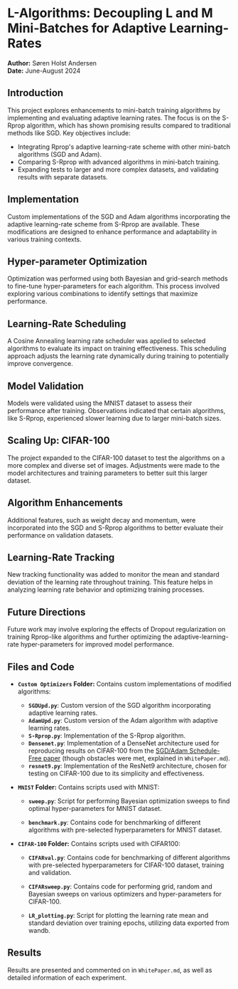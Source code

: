 # L-Algorithms: Decoupling L and M Mini-Batches for Adaptive Learning-Rates

**Author:** Søren Holst Andersen  
**Date:** June-August 2024

## Introduction

This project explores enhancements to mini-batch training algorithms by implementing and evaluating adaptive learning rates. The focus is on the S-Rprop algorithm, which has shown promising results compared to traditional methods like SGD. Key objectives include:
- Integrating Rprop's adaptive learning-rate scheme with other mini-batch algorithms (SGD and Adam).
- Comparing S-Rprop with advanced algorithms in mini-batch training.
- Expanding tests to larger and more complex datasets, and validating results with separate datasets.

## Implementation

Custom implementations of the SGD and Adam algorithms incorporating the adaptive learning-rate scheme from S-Rprop are available. These modifications are designed to enhance performance and adaptability in various training contexts.

## Hyper-parameter Optimization

Optimization was performed using both Bayesian and grid-search methods to fine-tune hyper-parameters for each algorithm. This process involved exploring various combinations to identify settings that maximize performance.

## Learning-Rate Scheduling

A Cosine Annealing learning rate scheduler was applied to selected algorithms to evaluate its impact on training effectiveness. This scheduling approach adjusts the learning rate dynamically during training to potentially improve convergence.

## Model Validation

Models were validated using the MNIST dataset to assess their performance after training. Observations indicated that certain algorithms, like S-Rprop, experienced slower learning due to larger mini-batch sizes.

## Scaling Up: CIFAR-100

The project expanded to the CIFAR-100 dataset to test the algorithms on a more complex and diverse set of images. Adjustments were made to the model architectures and training parameters to better suit this larger dataset.

## Algorithm Enhancements

Additional features, such as weight decay and momentum, were incorporated into the SGD and S-Rprop algorithms to better evaluate their performance on validation datasets.

## Learning-Rate Tracking

New tracking functionality was added to monitor the mean and standard deviation of the learning rate throughout training. This feature helps in analyzing learning rate behavior and optimizing training processes.

## Future Directions

Future work may involve exploring the effects of Dropout regularization on training Rprop-like algorithms and further optimizing the adaptive-learning-rate hyper-parameters for improved model performance.

## Files and Code
- **`Custom Optimizers` Folder:** Contains custom implementations of modified algorithms:
  - **`SGDUpd.py`**: Custom version of the SGD algorithm incorporating adaptive learning rates.
  - **`AdamUpd.py`**: Custom version of the Adam algorithm with adaptive learning rates.
  - **`S-Rprop.py`**: Implementation of the S-Rprop algorithm.
  - **`Densenet.py`**: Implementation of a DenseNet architecture used for reproducing results on CIFAR-100 from the [SGD/Adam Schedule-Free paper](https://arxiv.org/abs/2405.15682) (though obstacles were met, explained in `WhitePaper.md`).
  - **`resnet9.py`**: Implementation of the ResNet9 architecture, chosen for testing on CIFAR-100 due to its simplicity and effectiveness.

- **`MNIST` Folder:** Contains scripts used with MNIST:

  - **`sweep.py`**: Script for performing Bayesian optimization sweeps to find optimal hyper-parameters for MNIST dataset.
  
  - **`benchmark.py`**: Contains code for benchmarking of different algorithms with pre-selected hyperparameters for MNIST dataset.

- **`CIFAR-100` Folder:** Contains scripts used with CIFAR100:

  - **`CIFARval.py`**: Contains code for benchmarking of different algorithms with pre-selected hyperparameters for CIFAR-100 dataset, training and validation.
  
  - **`CIFARsweep.py`**: Contains code for performing grid, random and Bayesian sweeps on various optimizers and hyper-parameters for CIFAR-100.
 
  - **`LR_plotting.py`**: Script for plotting the learning rate mean and standard deviation over training epochs, utilizing data exported from wandb.


## Results

Results are presented and commented on in `WhitePaper.md`, as well as detailed information of each experiment.
